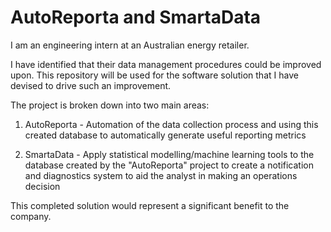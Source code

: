 # AutoReporta and SmartaData

I am an engineering intern at an Australian energy retailer. 

I have identified that their data management procedures could be improved upon. This repository will be used for the software solution that I have devised to drive such an improvement. 

The project is broken down into two main areas:

1) AutoReporta - Automation of the data collection process and using this created database to automatically generate useful reporting metrics

2) SmartaData - Apply statistical modelling/machine learning tools to the database created by the "AutoReporta" project to create a notification and diagnostics system to aid the analyst in making an operations decision

This completed solution would represent a significant benefit to the company.
